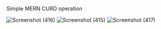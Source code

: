 Simple MERN CURD operation

![Screenshot (416)](https://github.com/krPriyevart/CURD-simple/assets/113048281/6c2f0c06-4f43-44b4-8b9b-834150bb80dc)
![Screenshot (415)](https://github.com/krPriyevart/CURD-simple/assets/113048281/4ac10db1-00e3-4286-a612-6b89b2d973ff)
![Screenshot (417)](https://github.com/krPriyevart/CURD-simple/assets/113048281/fd19039d-36b1-4586-b48a-db334329bbd9)
